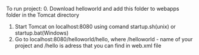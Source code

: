 To run project:
0. Download helloworld and add this folder to webapps folder in the Tomcat directory
1. Start Tomcat on localhost:8080 using comand startup.sh(unix) or startup.bat(Windows)
2. Go to localhost:8080/helloworld/hello, where /helloworld - name of your project and /hello is adress that you can find in web.xml file
